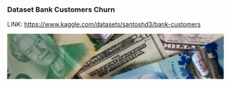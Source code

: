 ### Dataset Bank Customers Churn 

LINK: https://www.kaggle.com/datasets/santoshd3/bank-customers


<div align="center">
<img src="https://github.com/williamsousab/Bank_Customers_Churn/blob/main/images/dataset-cover.jpg?raw=true?t=2019-08-03-18-19-59?raw=true" width="700px" />
</div>
